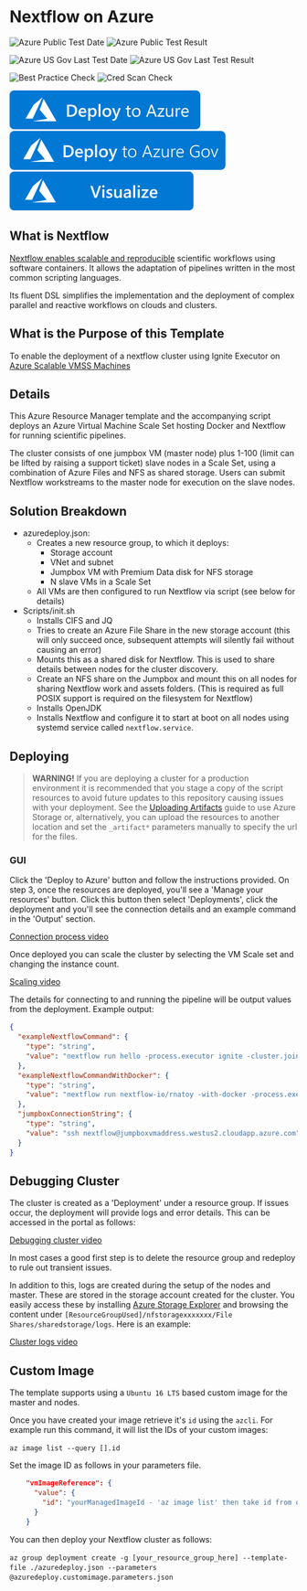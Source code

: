 # Nextflow on Azure

![Azure Public Test Date](https://azurequickstartsservice.blob.core.windows.net/badges/nextflow-genomics-cluster-ubuntu/PublicLastTestDate.svg)
![Azure Public Test Result](https://azurequickstartsservice.blob.core.windows.net/badges/nextflow-genomics-cluster-ubuntu/PublicDeployment.svg)

![Azure US Gov Last Test Date](https://azurequickstartsservice.blob.core.windows.net/badges/nextflow-genomics-cluster-ubuntu/FairfaxLastTestDate.svg)
![Azure US Gov Last Test Result](https://azurequickstartsservice.blob.core.windows.net/badges/nextflow-genomics-cluster-ubuntu/FairfaxDeployment.svg)

![Best Practice Check](https://azurequickstartsservice.blob.core.windows.net/badges/nextflow-genomics-cluster-ubuntu/BestPracticeResult.svg)
![Cred Scan Check](https://azurequickstartsservice.blob.core.windows.net/badges/nextflow-genomics-cluster-ubuntu/CredScanResult.svg)

[![Deploy To Azure](https://raw.githubusercontent.com/Azure/azure-quickstart-templates/master/1-CONTRIBUTION-GUIDE/images/deploytoazure.svg?sanitize=true)](https://portal.azure.com/#create/Microsoft.Template/uri/https%3A%2F%2Fraw.githubusercontent.com%2FAzure%2Fazure-quickstart-templates%2Fmaster%2Fnextflow-genomics-cluster-ubuntu%2Fazuredeploy.json)
[![Deploy To Azure US Gov](https://raw.githubusercontent.com/Azure/azure-quickstart-templates/master/1-CONTRIBUTION-GUIDE/images/deploytoazuregov.svg?sanitize=true)](https://portal.azure.us/#create/Microsoft.Template/uri/https%3A%2F%2Fraw.githubusercontent.com%2FAzure%2Fazure-quickstart-templates%2Fmaster%2Fnextflow-genomics-cluster-ubuntu%2Fazuredeploy.json)
[![Visualize](https://raw.githubusercontent.com/Azure/azure-quickstart-templates/master/1-CONTRIBUTION-GUIDE/images/visualizebutton.svg?sanitize=true)](http://armviz.io/#/?load=https%3A%2F%2Fraw.githubusercontent.com%2FAzure%2Fazure-quickstart-templates%2Fmaster%2Fnextflow-genomics-cluster-ubuntu%2Fazuredeploy.json)

## What is Nextflow

[Nextflow enables scalable and reproducible](http://nextflow.io) scientific workflows using software containers. It allows the adaptation of pipelines written in the most common scripting languages.

Its fluent DSL simplifies the implementation and the deployment of complex parallel and reactive workflows on clouds and clusters.

## What is the Purpose of this Template

To enable the deployment of a nextflow cluster using Ignite Executor on [Azure Scalable VMSS Machines](https://docs.microsoft.com/en-us/azure/virtual-machine-scale-sets/virtual-machine-scale-sets-overview)

## Details

This Azure Resource Manager template and the accompanying script deploys an Azure Virtual Machine Scale Set hosting Docker and Nextflow for running scientific pipelines.

The cluster consists of one jumpbox VM (master node) plus 1-100 (limit can be lifted by raising a support ticket) slave nodes in a Scale Set, using a combination of Azure Files and NFS as shared storage. Users can submit Nextflow workstreams to the master node for execution on the slave nodes.

## Solution Breakdown

* azuredeploy.json:
  * Creates a new resource group, to which it deploys:
    * Storage account
    * VNet and subnet
    * Jumpbox VM with Premium Data disk for NFS storage
    * N slave VMs in a Scale Set
  * All VMs are then configured to run Nextflow via script (see below for details)
* Scripts/init.sh
  * Installs CIFS and JQ
  * Tries to create an Azure File Share in the new storage account (this will only succeed once, subsequent attempts will silently fail without causing an error)
  * Mounts this as a shared disk for Nextflow. This is used to share details between nodes for the cluster discovery.
  * Create an NFS share on the Jumpbox and mount this on all nodes for sharing Nextflow work and assets folders. (This is required as full POSIX support is required on the filesystem for Nextflow)
  * Installs OpenJDK
  * Installs Nextflow and configure it to start at boot on all nodes using systemd service called `nextflow.service`.

## Deploying

> **WARNING!**
> If you are deploying a cluster for a production environment it is recommended that you stage a copy of the script resources to avoid future updates to this repository causing issues with your deployment. See the [Uploading Artifacts](/README.MD#uploading-artifacts) guide to use Azure Storage or, alternatively, you can upload the resources to another location and set the `_artifact*` parameters manually to specify the url for the files.

### GUI

Click the 'Deploy to Azure' button and follow the instructions provided.
On step 3, once the resources are deployed, you'll see a 'Manage your resources' button.
Click this button then select 'Deployments', click the deployment and you'll see the connection details and an example command in the 'Output' section.

[Connection process video](https://1drv.ms/v/s!AgO58DGl6B7Rqu9y1ahnXrLlSn0M_g)

Once deployed you can scale the cluster by selecting the VM Scale set and changing the instance count.

[Scaling video](https://1drv.ms/v/s!AgO58DGl6B7Rqu9wVAqAD5RnJRYSDg)

The details for connecting to and running the pipeline will be output values from the deployment.
Example output:

``` json
{
  "exampleNextflowCommand": {
    "type": "string",
    "value": "nextflow run hello -process.executor ignite -cluster.join path:/datadisks/disk1/cifs/cluster -with-timeline runtimeline.html -with-trace -cluster.maxCpus 0"
  },
  "exampleNextflowCommandWithDocker": {
    "type": "string",
    "value": "nextflow run nextflow-io/rnatoy -with-docker -process.executor ignite -cluster.join path:/datadisks/disk1/cifs/cluster -with-timeline runtimeline.html -with-trace -cluster.maxCpus 0"
  },
  "jumpboxConnectionString": {
    "type": "string",
    "value": "ssh nextflow@jumpboxvmaddress.westus2.cloudapp.azure.com"
  }
}
```

## Debugging Cluster

The cluster is created as a 'Deployment' under a resource group. If issues occur, the deployment will provide logs and error details. This can be accessed in the portal as follows:

[Debugging cluster video](https://1drv.ms/f/s!AgO58DGl6B7Rg-NyegXiV8cBhdxgKw)

In most cases a good first step is to delete the resource group and redeploy to rule out transient issues.

In addition to this, logs are created during the setup of the nodes and master. These are stored in the storage account created for the cluster. You easily access these by installing [Azure Storage Explorer](https://azure.microsoft.com/en-us/features/storage-explorer/) and browsing the content under `[ResourceGroupUsed]/nfstoragexxxxxxx/File Shares/sharedstorage/logs`. Here is an example:

[Cluster logs video](https://1drv.ms/v/s!AgO58DGl6B7Rqu9xp6uN8Nufc5mJiA)

## Custom Image

The template supports using a `Ubuntu 16 LTS` based custom image for the master and nodes.

Once you have created your image retrieve it's `id` using the `azcli`. For example run this command, it will list the IDs of your custom images:

 `az image list --query [].id`

Set the image ID as follows in your parameters file.

``` json
    "vmImageReference": {
      "value": {
        "id": "yourManagedImageId - 'az image list' then take id from output"
      }
    }
```

You can then deploy your Nextflow cluster as follows:

 `az group deployment create -g [your_resource_group_here] --template-file ./azuredeploy.json --parameters @azuredeploy.customimage.parameters.json`
